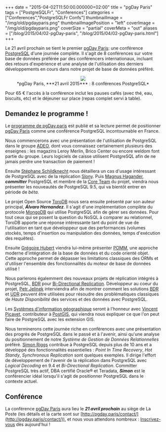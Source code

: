 +++
date = "2015-04-02T11:50:00.000000+02:00"
title = "pgDay Paris"
tags = ["PostgreSQLFr", "Conferences"]
categories = ["Conferences","PostgreSQLFr Confs"]
thumbnailImage = "/img/old/pgdayparis.png"
thumbnailImagePosition = "left"
coverImage = "/img/old/pgdayparis.png"
coverSize = "partial"
coverMeta = "out"
aliases = ["/blog/2015/04/02-pgDay-paris",
           "/blog/2015/04/02-pgDay-paris.html"]
+++

Le 21 avril prochain se tient le premier 
[pgDay Paris](http://pgday.paris/): une conférence
[PostgreSQL](http://www.postgresql.org/) d'une journée complète. Il s'agit de 8 conférences sur votre base
de données préférée par des conférencers internationaux, incluant des
retours d'expérience et une analyse de l'utilisation des derniers
développements en cours dans notre projet de base de données préféré.

<center>
<div class="figure dim-margin">
  <a href="http://pgday.paris/">
    <img src="/img/old/pgdayparis.png">
  </a>
</div>
</center>

<center>*pgDay Paris, ***21 avril 2015*** : 8 conférences PostgreSQL*</center>

Pour 65 € l'accès à la conférence inclut les pauses cafés (avec thé, eau,
biscuits, etc) et le déjeuner sur place (repas complet servi à table).


## Demandez le programme !

Le 
[programme de pgDay.paris](https://www.postgresql.eu/events/schedule/pgdayparis2015/) est publié et sa lecture permet de positionner
[pgDay Paris](http://pgday.paris/) comme une conférence PostgreSQL incontournable en France.

Nous commencerons avec une présentation de l'utilisation de PostgreSQL dans
le groupe 
[ADEO](http://www.adeo.com/), dont vous connaissez certainement plusieurs des enseignes :
les magazins Leroy Merlin, Brico Center ou encore weldom font partie du
groupe. Leurs logiciels de caisse utilisent PostgreSQL afin de ne jamais
perdre une transaction de paiement !

Ensuite 
[Stéphane Schildknecht](http://www.postgresql.fr/stephane_schildknecht) nous détaillera un cas d'usage intéressant de
PostgreSQL avec de la réplication 
[Slony](http://www.slony.info/). Puis 
[Magnus Hagander](http://blog.hagander.net/), 
***committer***
PostgreSQL et membre de la 
[Core Team](http://www.postgresql.org/community/contributors/) du projet, viendra nous présenter les
nouveautés de PostgreSQL 9.5, qui va bientôt entrer en période de 
*béta*.

Le projet Open Source 
[ToroDB](https://github.com/torodb/torodb) nous sera ensuite présenté par son auteur
principal, 
***Álvaro Hernandez***. Il s'agit d'une implémentation complète du
protocole 
[MongoDB](https://www.mongodb.org/) qui utilise PostgreSQL afin de gérer ses données. Pour
tout ceux qui se posent la question du NoSQL à comparer au relationnel,
ToroDB apporte une réponse intéressante tant du point de vue de
l'utilisation en tant que développeur que des performances (volumes stockés,
temps d'insertion ou manipulation des données, temps d'exécution des
requêtes).

Ensuite 
[Grégoire Hubert](http://www.pomm-project.org/) viendra lui-même présenter 
[POMM](http://www.pomm-project.org/), une approche
moderne d'intégration de la base de données et du code orienté objet. Cette
approche permet de dépasser les limitations classiques des ORMs et
d'utiliser l'ensemble des fonctionnalités du moteur de base de données
utilisé !

Nous parlerons égalemment des nouveaux projets de réplication intégrés à
PostgreSQL, 
[BDR](http://2ndquadrant.com/fr/resources/bdr/) pour 
[Bi-Directional Replication](http://2ndquadrant.com/fr/resources/bdr/). Développeur au coeur du
projet, 
[Petr Jelinek](http://blog.2ndquadrant.com/author/petr-jelinek/) interviendra afin de montrer comment les solutions 
[BDR](http://bdr-project.org/docs/stable/index.html)
et 
[UDR](http://bdr-project.org/docs/stable/overview-udr.html) peuvent être utilisées pour résoudre des problématiques classiques de
*Haute Disponibilité* des services et des données avec PostgreSQL.

Les 
[Systèmes d'information géographique](http://fr.wikipedia.org/wiki/Syst%C3%A8me_d%27information_g%C3%A9ographique) seront à l'honneur avec
[Vincent Picavet](http://www.oslandia.com/pages/presentation.html), contributeur à 
[PostGIS](http://postgis.net/), qui viendra nous expliquer ce que
l'on peut faire de PostgreSQL avec les extension GIS.

Nous terminerons cette journée riche en conférences avec une présentation
des progrès de PostgreSQL dans le passé et à l'avenir, ainsi qu'une analyse
du positionnement de notre 
*Système de Gestion de Données Relationnelles*
préféré. 
[Simon Riggs](http://2ndquadrant.com/en/about/team-profile/) contribue à PostgreSQL depuis plus de 10 ans et a
développé des fonctionnalités essentielles : 
*Point In Time Recovery*, 
*Hot
Standy*, 
*Synchronous Replication* sont quelques exemples. Il dirige l'effort
de développement de l'avenir de la réplication dans PostgreSQL avec 
*Logical
Decoding* en 9.4 et 
*Bi-Directional Replication*. Committer PostgreSQL très
actif, DBA certifié Oracle® et Teradata, 
***Simon*** est le conférencier idéal
lorsqu'il s'agit de positionner PostgreSQL dans le contexte actuel.


## Conférence

La conférence 
[pgDay Paris](http://pgday.paris/) aura lieu le 
***21 avril prochain*** au siège de La
Poste (les détails et la carte sont sur 
[http://pgday.paris/contact/](http://pgday.paris/contact/)), et
nous vous attendons nombreux : 
[Inscrivez-vous](http://pgday.paris/registration/) dès aujourd'hui !
